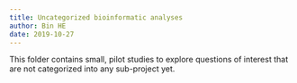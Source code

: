 ```yaml
---
title: Uncategorized bioinformatic analyses
author: Bin HE
date: 2019-10-27
---
```


This folder contains small, pilot studies to explore questions of interest that are not categorized into any sub-project yet.
